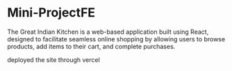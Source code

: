# Mini-ProjectFE


The Great Indian Kitchen is a web-based application built using
React, designed to facilitate seamless online shopping by
allowing users to browse products, add items to their cart, and
complete purchases.


deployed the site through vercel
 